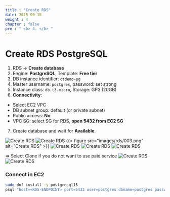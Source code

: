 ```yaml
---
title : "Create RDS"
date: 2025-06-18
weight : 4
chapter : false
pre : " <b> 4. </b> "
---
```


# Create RDS PostgreSQL

1. RDS → **Create database**
2. Engine: **PostgreSQL**, Template: **Free tier**
3. DB instance identifier: `ctdemo-pg`
4. Master username: `postgres`, password: set strong
5. Instance class: `db.t3.micro`, Storage: GP3 (20GB)
6. **Connectivity**:
- Select EC2 VPC
- DB subnet group: default (or private subnet)
- Public access: **No**
- VPC SG: select SG for RDS, **open 5432 from EC2 SG**
7. Create database and wait for **Available**.

![Create RDS](github.io.workshop/images/rds/001.png)
![Create RDS](github.io.workshop/images/rds/002.png)
{{< figure src="images/rds/003.png" alt="Create RDS" >}}
![Create RDS](github.io.workshop/images/rds/004.png)
![Create RDS](github.io.workshop/images/rds/005.png)
![Create RDS](github.io.workshop/images/rds/006.png)

=> Select Clone if you do not want to use paid service
![Create RDS](github.io.workshop/images/rds/007.png)
![Create RDS](github.io.workshop/images/rds/008.png)
### Connect in EC2
```bash
sudo dnf install -y postgresql15
psql "host=<RDS-ENDPOINT> port=5432 user=postgres dbname=postgres password=<PASS>"